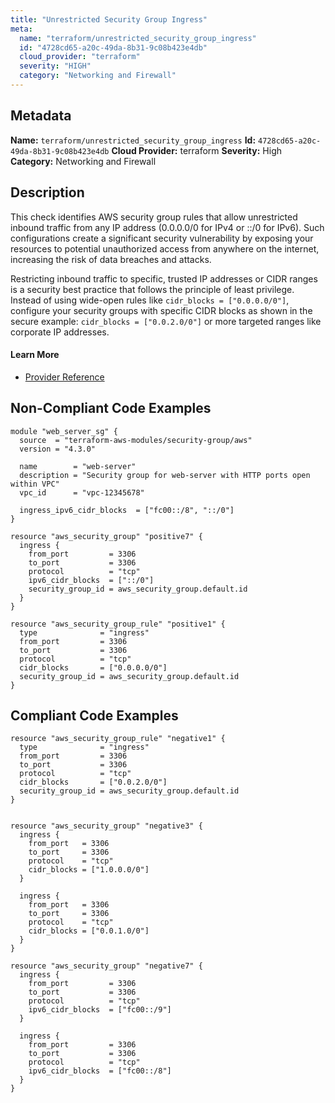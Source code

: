```yaml
---
title: "Unrestricted Security Group Ingress"
meta:
  name: "terraform/unrestricted_security_group_ingress"
  id: "4728cd65-a20c-49da-8b31-9c08b423e4db"
  cloud_provider: "terraform"
  severity: "HIGH"
  category: "Networking and Firewall"
---
```

## Metadata
**Name:** `terraform/unrestricted_security_group_ingress`
**Id:** `4728cd65-a20c-49da-8b31-9c08b423e4db`
**Cloud Provider:** terraform
**Severity:** High
**Category:** Networking and Firewall
## Description
This check identifies AWS security group rules that allow unrestricted inbound traffic from any IP address (0.0.0.0/0 for IPv4 or ::/0 for IPv6). Such configurations create a significant security vulnerability by exposing your resources to potential unauthorized access from anywhere on the internet, increasing the risk of data breaches and attacks.

Restricting inbound traffic to specific, trusted IP addresses or CIDR ranges is a security best practice that follows the principle of least privilege. Instead of using wide-open rules like `cidr_blocks = ["0.0.0.0/0"]`, configure your security groups with specific CIDR blocks as shown in the secure example: `cidr_blocks = ["0.0.2.0/0"]` or more targeted ranges like corporate IP addresses.

#### Learn More

 - [Provider Reference](https://www.terraform.io/docs/providers/aws/r/security_group.html)

## Non-Compliant Code Examples
```aws
module "web_server_sg" {
  source  = "terraform-aws-modules/security-group/aws"
  version = "4.3.0"

  name        = "web-server"
  description = "Security group for web-server with HTTP ports open within VPC"
  vpc_id      = "vpc-12345678"

  ingress_ipv6_cidr_blocks  = ["fc00::/8", "::/0"]
}

```

```aws
resource "aws_security_group" "positive7" {
  ingress {
    from_port         = 3306
    to_port           = 3306
    protocol          = "tcp"
    ipv6_cidr_blocks  = ["::/0"]
    security_group_id = aws_security_group.default.id
  }
}

```

```aws
resource "aws_security_group_rule" "positive1" {
  type              = "ingress"
  from_port         = 3306
  to_port           = 3306
  protocol          = "tcp"
  cidr_blocks       = ["0.0.0.0/0"]
  security_group_id = aws_security_group.default.id
}

```

## Compliant Code Examples
```aws
resource "aws_security_group_rule" "negative1" {
  type              = "ingress"
  from_port         = 3306
  to_port           = 3306
  protocol          = "tcp"
  cidr_blocks       = ["0.0.2.0/0"]
  security_group_id = aws_security_group.default.id
}


```

```aws
resource "aws_security_group" "negative3" {
  ingress {
    from_port   = 3306
    to_port     = 3306
    protocol    = "tcp"
    cidr_blocks = ["1.0.0.0/0"]
  }

  ingress {
    from_port   = 3306
    to_port     = 3306
    protocol    = "tcp"
    cidr_blocks = ["0.0.1.0/0"]
  }
}

```

```aws
resource "aws_security_group" "negative7" {
  ingress {
    from_port         = 3306
    to_port           = 3306
    protocol          = "tcp"
    ipv6_cidr_blocks  = ["fc00::/9"]
  }

  ingress {
    from_port         = 3306
    to_port           = 3306
    protocol          = "tcp"
    ipv6_cidr_blocks  = ["fc00::/8"]
  }
}

```